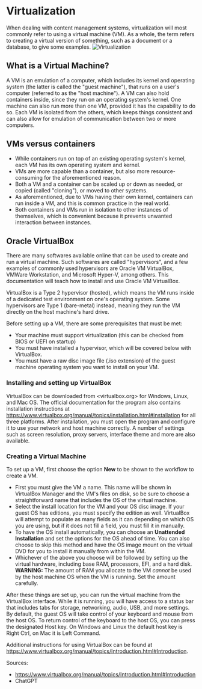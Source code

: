 # Virtualization
When dealing with content management systems, virtualization will most commonly refer to using a virtual machine (VM).
As a whole, the term refers to creating a virtual version of something, such as a document or a database, to give some examples.
![Virtualization](https://github.com/dfianuale/IS373/blob/main/graphics/cv1.png)

## What is a Virtual Machine?
A VM is an emulation of a computer, which includes its kernel and operating system (the latter is called the "guest machine"), that runs on a user's computer (referred to as the "host machine").
A VM can also hold containers inside, since they run on an operating system's kernel. One machine can also run more than one VM,
provided it has the capability to do so. Each VM is isolated from the others, which keeps things consistent and can also allow for
emulation of communication between two or more computers.

## VMs versus containers
* While containers run on top of an existing operating system's kernel, each VM has its own operating system and kernel.
* VMs are more capable than a container, but also more resource-consuming for the aforementioned reason.
* Both a VM and a container can be scaled up or down as needed, or copied (called "cloning"), or moved to other systems.
* As aforementioned, due to VMs having their own kernel, containers can run inside a VM, and this is common practice in the real world.
* Both containers and VMs run in isolation to other instances of themselves, which is convenient because it prevents unwanted interaction between instances.

## Oracle VirtualBox
There are many softwares available online that can be used to create and run a virtual machine. Such softwares are called "hypervisors", and a few examples of commonly used hypervisors are Oracle VM VirtualBox, VMWare Workstation, and Microsoft Hyper-V, among others.
This documentation will teach how to install and use Oracle VM VirtualBox. 

VirtualBox is a Type 2 hypervisor (hosted), which means the VM runs inside of a dedicated test environment on one's operating system. Some hypervisors are Type 1 (bare-metal) instead, meaning they run the VM directly on the host machine's hard drive.

Before setting up a VM, there are some prerequisites that must be met:
* Your machine must support virtualization (this can be checked from BIOS or UEFI on startup)
* You must have installed a hypervisor, which will be covered below with VirtualBox.
* You must have a raw disc image file (.iso extension) of the guest machine operating system you want to install on your VM.

### Installing and setting up VirtualBox
VirtualBox can be downloaded from <virtualbox.org> for Windows, Linux, and Mac OS. The official documentation for the program also contains installation instructions at <https://www.virtualbox.org/manual/topics/installation.html#installation> for all three platforms.
After installation, you must open the program and configure it to use your network and host machine correctly. A number of settings such as screen resolution, proxy servers, interface theme and more are also available.

### Creating a Virtual Machine
To set up a VM, first choose the option **New** to be shown to the workflow to create a VM.
* First you must give the VM a name. This name will be shown in VirtualBox Manager and the VM's files on disk, so be sure to choose a straightforward name that includes the OS of the virtual machine.
* Select the install location for the VM and your OS disc image. If your guest OS has editions, you must specify the edition as well. VirtualBox will attempt to populate as many fields as it can depending on which OS you are using, but if it does not fill a field, you must fill it in manually.
* To have the OS install automatically, you can choose an **Unattended Installation** and set the options for the OS ahead of time. You can also choose to skip this method and have the OS image mount on the virtual DVD for you to install it manually from within the VM.
* Whichever of the above you choose will be followed by setting up the virtual hardware, including base RAM, processors, EFI, and a hard disk.
**WARNING:** The amount of RAM you allocate to the VM *cannot* be used by the host machine OS when the VM is running. Set the amount carefully.

After these things are set up, you can run the virtual machine from the VirtualBox interface. While it is running, you will have access to a status bar that includes tabs for storage, networking, audio, USB, and more settings. By default, the guest OS will take control of your keyboard and mouse from the host OS. To return control of the keyboard to the host OS, you can press the designated Host key. On Windows and Linux the default host key is Right Ctrl, on Mac it is Left Command.

Additional instructions for using VirtualBox can be found at <https://www.virtualbox.org/manual/topics/Introduction.html#Introduction>.

Sources:
* https://www.virtualbox.org/manual/topics/Introduction.html#Introduction
* ChatGPT
